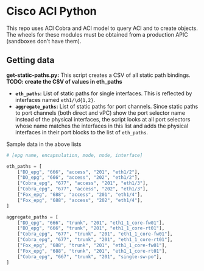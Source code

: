 # Cisco ACI Python
This repo uses ACI Cobra and ACI model to query ACI and to create objects. The wheels for these modules must be obtained from a production APIC (sandboxes don't have them).

## Getting data
__get-static-paths.py:__ This script creates a CSV of all static path bindings. __TODO: create the CSV of values in eth_paths__

* __`eth_paths`:__ List of static paths for single interfaces. This is reflected by interfaces named `eth1/\d{1,2}`.
* __`aggregate_paths`:__ List of static paths for port channels. Since static paths to port channels (both direct and vPC) show the port selector name instead of the physical interfaces, the script looks at all port selectors whose name matches the interfaces in this list and adds the physical interfaces in their port blocks to the list of `eth_paths`.

Sample data in the above lists

```python
# [epg name, encapsulation, mode, node, interface]

eth_paths = [
    ["DD_epg", "666", "access", "201", "eth1/2"],
    ["DD_epg", "666", "access", "202", "eth1/2"],
    ["Cobra_epg", "677", "access", "201", "eth1/3"],
    ["Cobra_epg", "677", "access", "202", "eth1/3"],
    ["Fox_epg", "688", "access", "201", "eth1/4"],
    ["Fox_epg", "688", "access", "202", "eth1/4"],
]

aggregate_paths = [
    ["DD_epg", "666", "trunk", "201", "eth1_1_core-fw01"],
    ["DD_epg", "666", "trunk", "201", "eth1_1_core-rt01"],
    ["Cobra_epg", "677", "trunk", "201", "eth1_1_core-fw01"],
    ["Cobra_epg", "677", "trunk", "201", "eth1_1_core-rt01"],
    ["Fox_epg", "688", "trunk", "201", "eth1_1_core-fw01"],
    ["Fox_epg", "688", "trunk", "201", "eth1_1_core-rt01"],
    ["Cobra_epg", "667", "trunk", "201", "single-sw-po"],
]
```
